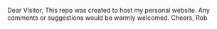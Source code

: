 Dear Visitor,
This repo was created to host my personal website.
Any comments or suggestions would be warmly welcomed.
Cheers,
Rob
